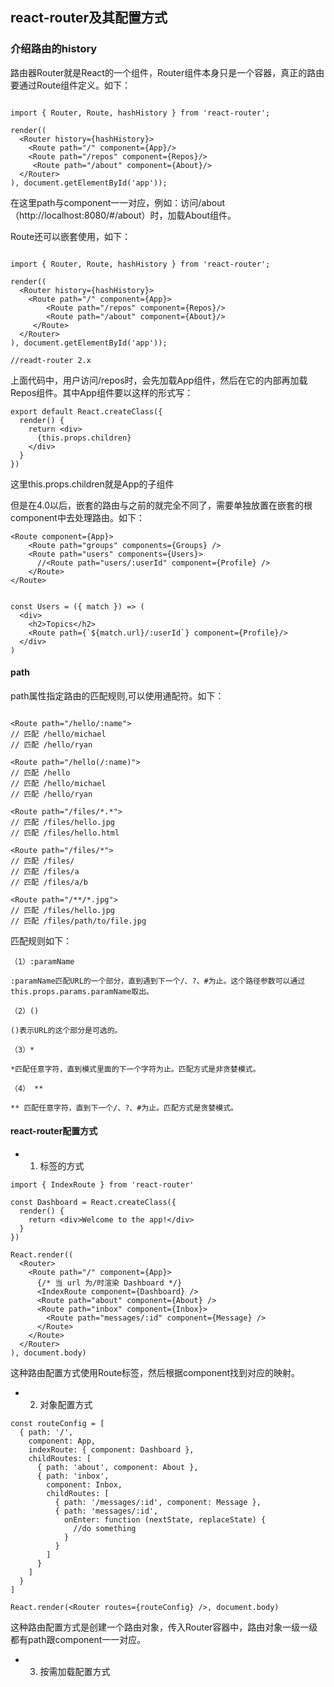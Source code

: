 ## react-router及其配置方式

### 介绍路由的history


路由器Router就是React的一个组件，Router组件本身只是一个容器，真正的路由要通过Route组件定义。如下：

```

import { Router, Route, hashHistory } from 'react-router';

render((
  <Router history={hashHistory}>
    <Route path="/" component={App}/>
    <Route path="/repos" component={Repos}/>
  	 <Route path="/about" component={About}/>
  </Router>
), document.getElementById('app'));

```
在这里path与component一一对应，例如：访问/about（http://localhost:8080/#/about）时，加载About组件。

Route还可以嵌套使用，如下：

```

import { Router, Route, hashHistory } from 'react-router';

render((
  <Router history={hashHistory}>
    <Route path="/" component={App}>
    	<Route path="/repos" component={Repos}/>
  	 	<Route path="/about" component={About}/>
  	 </Route>
  </Router>
), document.getElementById('app'));

//readt-router 2.x

```
上面代码中，用户访问/repos时，会先加载App组件，然后在它的内部再加载Repos组件。其中App组件要以这样的形式写：

```
export default React.createClass({
  render() {
    return <div>
      {this.props.children}
    </div>
  }
})
```
这里this.props.children就是App的子组件

但是在4.0以后，嵌套的路由与之前的就完全不同了，需要单独放置在嵌套的根component中去处理路由。如下：

```
<Route component={App}>
    <Route path="groups" components={Groups} />
    <Route path="users" components={Users}>
      //<Route path="users/:userId" component={Profile} />
    </Route>
</Route>
```
```

const Users = ({ match }) => (
  <div>
    <h2>Topics</h2>
    <Route path={`${match.url}/:userId`} component={Profile}/>
  </div>
) 

```
#### path

path属性指定路由的匹配规则,可以使用通配符。如下：

```

<Route path="/hello/:name">
// 匹配 /hello/michael
// 匹配 /hello/ryan

<Route path="/hello(/:name)">
// 匹配 /hello
// 匹配 /hello/michael
// 匹配 /hello/ryan

<Route path="/files/*.*">
// 匹配 /files/hello.jpg
// 匹配 /files/hello.html

<Route path="/files/*">
// 匹配 /files/ 
// 匹配 /files/a
// 匹配 /files/a/b

<Route path="/**/*.jpg">
// 匹配 /files/hello.jpg
// 匹配 /files/path/to/file.jpg
```
匹配规则如下：

```
（1）:paramName

:paramName匹配URL的一个部分，直到遇到下一个/、?、#为止。这个路径参数可以通过this.props.params.paramName取出。

（2）()

()表示URL的这个部分是可选的。

（3）*

*匹配任意字符，直到模式里面的下一个字符为止。匹配方式是非贪婪模式。

（4） **

** 匹配任意字符，直到下一个/、?、#为止。匹配方式是贪婪模式。
```


#### react-router配置方式
* 1. 标签的方式

```
import { IndexRoute } from 'react-router'

const Dashboard = React.createClass({
  render() {
    return <div>Welcome to the app!</div>
  }
})

React.render((
  <Router>
    <Route path="/" component={App}>
      {/* 当 url 为/时渲染 Dashboard */}
      <IndexRoute component={Dashboard} />
      <Route path="about" component={About} />
      <Route path="inbox" component={Inbox}>
        <Route path="messages/:id" component={Message} />
      </Route>
    </Route>
  </Router>
), document.body)
```
这种路由配置方式使用Route标签，然后根据component找到对应的映射。

* 2. 对象配置方式

```
const routeConfig = [
  { path: '/',
    component: App,
    indexRoute: { component: Dashboard },
    childRoutes: [
      { path: 'about', component: About },
      { path: 'inbox',
        component: Inbox,
        childRoutes: [
          { path: '/messages/:id', component: Message },
          { path: 'messages/:id',
            onEnter: function (nextState, replaceState) {
              //do something
            }
          }
        ]
      }
    ]
  }
]

React.render(<Router routes={routeConfig} />, document.body)

```
这种路由配置方式是创建一个路由对象，传入Router容器中，路由对象一级一级都有path跟component一一对应。

* 3. 按需加载配置方式

### 


